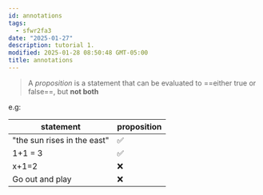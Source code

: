 ```yaml
---
id: annotations
tags:
  - sfwr2fa3
date: "2025-01-27"
description: tutorial 1.
modified: 2025-01-28 08:50:48 GMT-05:00
title: annotations
---
```


> A _proposition_ is a statement that can be evaluated to ==either true or false==, but **not both**

e.g:

| statement                   | proposition        |
| --------------------------- | ------------------ |
| "the sun rises in the east" | :white_check_mark: |
| 1+1 = 3                     | :white_check_mark: |
| x+1=2                       | :x:                |
| Go out and play             | :x:                |
